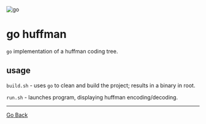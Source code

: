 ![go](https://github.com/dgj7/huffman/actions/workflows/test-build-go.yml/badge.svg)
# go huffman
`go` implementation of a huffman coding tree.

## usage
`build.sh` - uses `go` to clean and build the project; results in a binary in root.

`run.sh` - launches program, displaying huffman encoding/decoding.

---
[Go Back](..)
